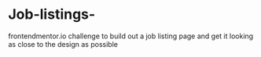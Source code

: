 # Job-listings-
frontendmentor.io challenge to build out a job listing page and get it looking as close to the design as possible
